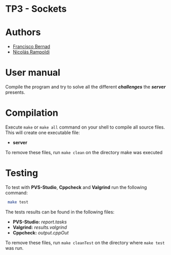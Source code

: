 # TP3 - Sockets

# Authors
- [Francisco Bernad](https://github.com/FrBernad)
- [Nicolás Rampoldi](https://github.com/NicolasRampoldi) 

# User manual

Compile the program and try to solve all the different ***challenges*** the ***server*** presents.

# Compilation

Execute `make` or `make all` command on your shell to compile all source files.
This will create one executable file: 
  + **server**
    
To remove these files, run `make clean` on the directory make was executed

# Testing
To test with **PVS-Studio**, **Cppcheck** and **Valgrind** run the following command:
```bash
 make test
```
The tests results can be found in the following files:
 * **PVS-Studio:** *report.tasks*
 * **Valgrind:** *results.valgrind*
 * **Cppcheck:** *output.cppOut*

To remove these files, run `make cleanTest` on the directory where `make test` was run.

